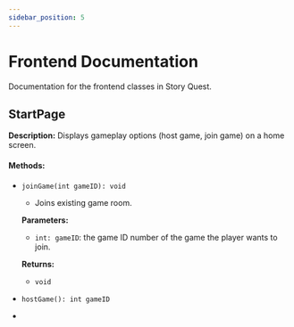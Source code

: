 ```yaml
---
sidebar_position: 5
---
```

# Frontend Documentation
Documentation for the frontend classes in Story Quest.

## StartPage
**Description:** Displays gameplay options (host game, join game) on a home screen.

#### Methods:
- `joinGame(int gameID): void`
  - Joins existing game room.

  **Parameters:**
  - `int: gameID`: the game ID number of the game the player wants to join.
 
  **Returns:**
  - `void`
    
- `hostGame(): int gameID`
- 
